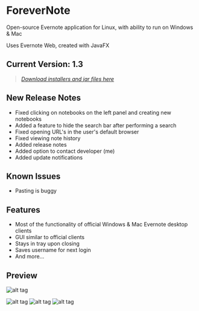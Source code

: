# ForeverNote

Open-source Evernote application for Linux, with ability to run on Windows & Mac

Uses Evernote Web, created with JavaFX


## Current Version: 1.3
>[*Download installers and jar files here*](https://sourceforge.net/projects/forevernote/files/)

## New Release Notes
- Fixed clicking on notebooks on the left panel and creating new notebooks
- Added a feature to hide the search bar after performing a search
- Fixed opening URL's in the user's default browser
- Fixed viewing note history
- Added release notes
- Added option to contact developer (me)
- Added update notifications

## Known Issues
- Pasting is buggy

## Features
- Most of the functionality of official Windows & Mac Evernote desktop clients
- GUI similar to official clients
- Stays in tray upon closing
- Saves username for next login
- And more...

## Preview
![alt tag](https://github.com/milan102/ForeverNote/blob/master/preview/forevernote.gif)

![alt tag](https://github.com/milan102/ForeverNote/blob/master/preview/forevernote_sample1.png)
![alt tag](https://github.com/milan102/ForeverNote/blob/master/preview/forevernote_sample2.png)
![alt tag](https://github.com/milan102/ForeverNote/blob/master/preview/forevernote_sample3.png)


